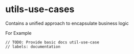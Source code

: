 # utils-use-cases

Contains a unified approach to encapsulate
business logic


For Example

```
// TODO: Provide basic docs util-use-case
// labels: documentation

```
